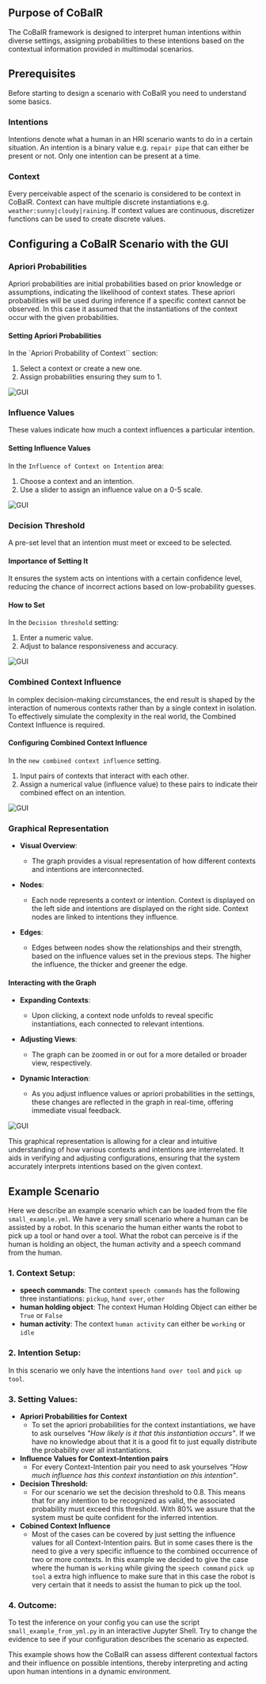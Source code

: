 ## Purpose of CoBaIR
The CoBaIR framework is designed to interpret human intentions within diverse settings, assigning probabilities to these intentions based on the contextual information provided in multimodal scenarios.

## Prerequisites
Before starting to design a scenario with CoBaIR you need to understand some basics.

### Intentions
Intentions denote what a human in an HRI scenario wants to do in a certain situation.
An intention is a binary value e.g. `repair pipe` that can either be present or not. Only one intention can be present at a time.

### Context
Every perceivable aspect of the scenario is considered to be context in CoBaIR.
Context can have multiple discrete instantiations e.g. `weather:sunny|cloudy|raining`.
If context values are continuous, discretizer functions can be used to create discrete values.



## Configuring a CoBaIR Scenario with the GUI

### Apriori Probabilities

Apriori probabilities are initial probabilities based on prior knowledge or assumptions, indicating the likelihood of context states. These apriori probabilities will be used during inference if a specific context cannot be observed. In this case it assumed that the instantiations of the context occur with the given probabilities.  

#### Setting Apriori Probabilities
In the `Apriori Probability of Context`` section:
1. Select a context or create a new one.
2. Assign probabilities ensuring they sum to 1.

![GUI](images/apriori_probability.gif "Setting Apriori Probabilities")

### Influence Values

These values indicate how much a context influences a particular intention.

#### Setting Influence Values
In the `Influence of Context on Intention` area:
1. Choose a context and an intention.
2. Use a slider to assign an influence value on a 0-5 scale.

![GUI](images/influence.gif "Setting Influence Values")

### Decision Threshold

A pre-set level that an intention must meet or exceed to be selected.

#### Importance of Setting It
It ensures the system acts on intentions with a certain confidence level, reducing the chance of incorrect actions based on low-probability guesses.

#### How to Set
In the `Decision threshold` setting:
1. Enter a numeric value.
2. Adjust to balance responsiveness and accuracy. 

![GUI](images/decision_threshold.gif "Decision Threshold")

### Combined Context Influence

In complex decision-making circumstances, the end result is shaped by the interaction of numerous contexts rather than by a single context in isolation. To effectively simulate the complexity in the real world, the Combined Context Influence is required. 

#### Configuring Combined Context Influence

In the `new combined context influence` setting.
1. Input pairs of contexts that interact with each other.
2. Assign a numerical value (influence value) to these pairs to indicate their combined effect on an intention.

![GUI](images/combined_context.gif "Combined Context Influence")

### Graphical Representation

- **Visual Overview**: 
  - The graph provides a visual representation of how different contexts and intentions are interconnected.

- **Nodes**: 
  - Each node represents a context or intention. Context is displayed on the left side and intentions are displayed on the right side. Context nodes are linked to intentions they influence.

- **Edges**: 
  - Edges between nodes show the relationships and their strength, based on the influence values set in the previous steps. The higher the influence, the thicker and greener the edge.

#### Interacting with the Graph

- **Expanding Contexts**: 
  - Upon clicking, a context node unfolds to reveal specific instantiations, each connected to relevant intentions.

- **Adjusting Views**: 
  - The graph can be zoomed in or out for a more detailed or broader view, respectively.

- **Dynamic Interaction**: 
  - As you adjust influence values or apriori probabilities in the settings, these changes are reflected in the graph in real-time, offering immediate visual feedback.

![GUI](images/graph.gif "Graphical representation")

This graphical representation is allowing for a clear and intuitive understanding of how various contexts and intentions are interrelated. It aids in verifying and adjusting configurations, ensuring that the system accurately interprets intentions based on the given context.


## Example Scenario
Here we describe an example scenario which can be loaded from the file `small_example.yml`. We have a very small scenario where a human can be assisted by a robot. In this scenario the human either wants the robot to pick up a tool or hand over a tool. What the robot can perceive is if the human is holding an object, the human activity and a speech command from the human.


### 1. Context Setup:
- **speech commands**: The context `speech commands` has the following three instantiations: `pickup`, `hand over`, `other`
- **human holding object**: The context Human Holding Object can either be `True` or `False`
- **human activity**: The context `human activity` can either be `working` or `idle`

### 2. Intention Setup:
In this scenario we only have the intentions `hand over tool` and `pick up tool`.


### 3. Setting Values:
- **Apriori Probabilities for Context**
  - To set the apriori probabilities for the context instantiations, we have to ask ourselves *"How likely is it that this instantiation occurs"*. If we have no knowledge about that it is a good fit to just equally distribute the probability over all instantiations.
- **Influence Values for Context-Intention pairs**
  - For every Context-Intention pair you need to ask yourselves *"How much influence has this context instantiation on this intention"*.
- **Decision Threshold:**
  - For our scenario we set the decision threshold to 0.8. This means that for any intention to be recognized as valid, the associated probability must exceed this threshold. With 80% we assure that the system must be quite confident for the inferred intention.
- **Cobined Context Influence**
  - Most of the cases can be covered by just setting the influence values for all Context-Intention pairs. But in some cases there is the need to give a very specific influence to the combined occurrence of two or more contexts. In this example we decided to give the case where the human is `working` while giving the `speech command` `pick up tool` a extra high influence to make sure that in this case the robot is very certain that it needs to assist the human to pick up the tool.



### 4. Outcome:
To test the inference on your config you can use the script `small_example_from_yml.py` in an interactive Jupyter Shell. Try to change the evidence to see if your configuration describes the scenario as expected.

This example shows how the CoBaIR can assess different contextual factors and their influence on possible intentions, thereby interpreting and acting upon human intentions in a dynamic environment.